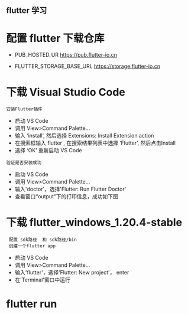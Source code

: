 ## flutter 学习


配置 flutter 下载仓库 
=================================================
   -  PUB_HOSTED_UR   https://pub.flutter-io.cn 

   -  FLUTTER_STORAGE_BASE_URL   https://storage.flutter-io.cn 

下载  Visual Studio Code
=================================================
    安装Flutter插件
   - 启动 VS Code
   - 调用 View>Command Palette…
   - 输入 ‘install’, 然后选择 Extensions: Install Extension action
   - 在搜索框输入 flutter , 在搜索结果列表中选择 ‘Flutter’, 然后点击Install
   - 选择 ‘OK’ 重新启动 VS Code

    验证是否安装成功
   -  启动 VS Code
   -  调用 View>Command Palette…
   -  输入'doctor'，选择'Flutter: Run Flutter Doctor'
   -  查看窗口“output”下的打印信息，成功如下图


下载 flutter_windows_1.20.4-stable
============================================================
     配置 sdk路径  和 sdk路径/bin
     创建一个flutter app 
   -  启动 VS Code
   -  调用 View>Command Palette…
   -  输入'flutter'，选择'Flutter: New project'， enter
   -  在'Terminal'窗口中运行

flutter run
=============================================================
